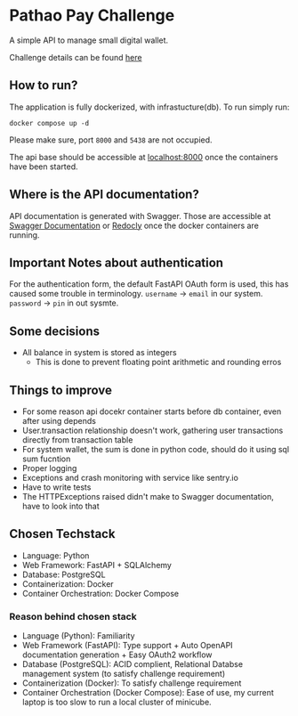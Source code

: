 # Pathao Pay Challenge

A simple API to manage small digital wallet.

Challenge details can be found [here](https://hackmd.io/@1MIwEmEqR4-Xr_2ikkvoLQ/BJecoIMNi#Backend-Developer-Challenge)

## How to run?

The application is fully dockerized, with infrastucture(db). To run simply run:

```shell
docker compose up -d
```

Please make sure, port `8000` and `5438` are not occupied.

The api base should be accessible at [localhost:8000](http://127.0.0.1:8000) once the containers have been started.

## Where is the API documentation?

API documentation is generated with Swagger. Those are accessible at [Swagger Documentation](http://127.0.0.1:8000/docs) or [Redocly](http://127.0.0.1:8000/redoc) once the docker containers are running.

## Important Notes about authentication

For the authentication form, the default FastAPI OAuth form is used, this has caused some trouble in terminology.
`username` -> `email` in our system.
`password` -> `pin` in out sysmte.

## Some decisions

- All balance in system is stored as integers
  - This is done to prevent floating point arithmetic and rounding erros

## Things to improve

- For some reason api docekr container starts before db container, even after using depends
- User.transaction relationship doesn't work, gathering user transactions directly from transaction table
- For system wallet, the sum is done in python code, should do it using sql sum fucntion
- Proper logging
- Exceptions and crash monitoring with service like sentry.io
- Have to write tests
- The HTTPExceptions raised didn't make to Swagger documentation, have to look into that

## Chosen Techstack

- Language: Python
- Web Framework: FastAPI + SQLAlchemy
- Database: PostgreSQL
- Containerization: Docker
- Container Orchestration: Docker Compose

### Reason behind chosen stack

- Language (Python): Familiarity
- Web Framework (FastAPI): Type support + Auto OpenAPI documentation generation + Easy OAuth2 workflow
- Database (PostgreSQL): ACID complient, Relational Databse management system (to satisfy challenge requirement)
- Containerization (Docker): To satisfy challenge requirement
- Container Orchestration (Docker Compose): Ease of use, my current laptop is too slow to run a local cluster of minicube.
